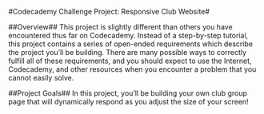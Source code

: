 #Codecademy Challenge Project: Responsive Club Website#

##Overview##
This project is slightly different than others you have encountered thus far on Codecademy. Instead of a step-by-step tutorial, this project contains a series of open-ended requirements which describe the project you’ll be building. There are many possible ways to correctly fulfill all of these requirements, and you should expect to use the Internet, Codecademy, and other resources when you encounter a problem that you cannot easily solve. ​

##Project Goals##
In this project, you’ll be building your own club group page that will dynamically respond as you adjust the size of your screen! ​
